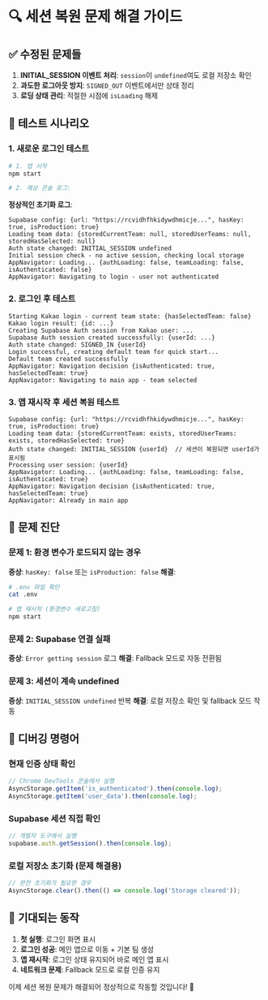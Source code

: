 # 🔍 세션 복원 문제 해결 가이드

## ✅ 수정된 문제들

1. **INITIAL_SESSION 이벤트 처리**: `session`이 `undefined`여도 로컬 저장소 확인
2. **과도한 로그아웃 방지**: `SIGNED_OUT` 이벤트에서만 상태 정리
3. **로딩 상태 관리**: 적절한 시점에 `isLoading` 해제

## 🧪 테스트 시나리오

### 1. 새로운 로그인 테스트
```bash
# 1. 앱 시작
npm start

# 2. 예상 콘솔 로그:
```

**정상적인 초기화 로그**:
```
Supabase config: {url: "https://rcvidhfhkidywdhmicje...", hasKey: true, isProduction: true}
Loading team data: {storedCurrentTeam: null, storedUserTeams: null, storedHasSelected: null}
Auth state changed: INITIAL_SESSION undefined
Initial session check - no active session, checking local storage
AppNavigator: Loading... {authLoading: false, teamLoading: false, isAuthenticated: false}
AppNavigator: Navigating to login - user not authenticated
```

### 2. 로그인 후 테스트
```
Starting Kakao login - current team state: {hasSelectedTeam: false}
Kakao login result: {id: ...}
Creating Supabase Auth session from Kakao user: ...
Supabase Auth session created successfully: {userId: ...}
Auth state changed: SIGNED_IN {userId}
Login successful, creating default team for quick start...
Default team created successfully
AppNavigator: Navigation decision {isAuthenticated: true, hasSelectedTeam: true}
AppNavigator: Navigating to main app - team selected
```

### 3. 앱 재시작 후 세션 복원 테스트
```
Supabase config: {url: "https://rcvidhfhkidywdhmicje...", hasKey: true, isProduction: true}
Loading team data: {storedCurrentTeam: exists, storedUserTeams: exists, storedHasSelected: true}
Auth state changed: INITIAL_SESSION {userId}  // 세션이 복원되면 userId가 표시됨
Processing user session: {userId}
AppNavigator: Loading... {authLoading: false, teamLoading: false, isAuthenticated: true}
AppNavigator: Navigation decision {isAuthenticated: true, hasSelectedTeam: true}
AppNavigator: Already in main app
```

## 🚨 문제 진단

### 문제 1: 환경 변수가 로드되지 않는 경우
**증상**: `hasKey: false` 또는 `isProduction: false`
**해결**: 
```bash
# .env 파일 확인
cat .env

# 앱 재시작 (환경변수 새로고침)
npm start
```

### 문제 2: Supabase 연결 실패
**증상**: `Error getting session` 로그
**해결**: Fallback 모드로 자동 전환됨

### 문제 3: 세션이 계속 undefined
**증상**: `INITIAL_SESSION undefined` 반복
**해결**: 로컬 저장소 확인 및 fallback 모드 작동

## 🔧 디버깅 명령어

### 현재 인증 상태 확인
```javascript
// Chrome DevTools 콘솔에서 실행
AsyncStorage.getItem('is_authenticated').then(console.log);
AsyncStorage.getItem('user_data').then(console.log);
```

### Supabase 세션 직접 확인
```javascript
// 개발자 도구에서 실행
supabase.auth.getSession().then(console.log);
```

### 로컬 저장소 초기화 (문제 해결용)
```javascript
// 완전 초기화가 필요한 경우
AsyncStorage.clear().then(() => console.log('Storage cleared'));
```

## 📱 기대되는 동작

1. **첫 실행**: 로그인 화면 표시
2. **로그인 성공**: 메인 앱으로 이동 + 기본 팀 생성
3. **앱 재시작**: 로그인 상태 유지되어 바로 메인 앱 표시
4. **네트워크 문제**: Fallback 모드로 로컬 인증 유지

이제 세션 복원 문제가 해결되어 정상적으로 작동할 것입니다! 🚀